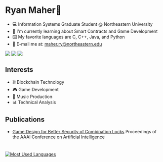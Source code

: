# Ryan Maher🦎
- 💻 Information Systems Graduate Student @ Northeastern University
- 🌱 I'm currently learning about Smart Contracts and Game Development
- ⌨️ My favorite languages are C, C++, Java, and Python
- 📧 E-mail me at: maher.ry@northeastern.edu

![](https://komarev.com/ghpvc/?username=ryan-maher&style=plastic&color=brightgreen&label=Visitors)
![](https://img.shields.io/coincap/price-usd/bitcoin?color=brightgreen&style=plastic)
![](https://img.shields.io/github/last-commit/ryan-maher/ryan-maher?style=plastic)

## Interests
- ⛓️ Blockchain Technology
- 🎮 Game Development
- 🎹 Music Production
- 📊 Technical Analysis


## Publications
- [Game Design for Better Security of Combination Locks](https://doi.org/10.1609/aaai.v36i11.21547) Proceedings of the AAAI Conference on Artificial Intelligence
#

[![Most Used Languages](https://github-readme-stats.vercel.app/api/top-langs/?username=ryan-maher&layout=compact)](https://github.com/ryan-maher/github-readme-stats)
 



<!--
**ryan-maher/ryan-maher** is a ✨ _special_ ✨ repository because its `README.md` (this file) appears on your GitHub profile.

Here are some ideas to get you started:

- 🔭 I’m currently working on ...
- 🌱 I’m currently learning ...
- 👯 I’m looking to collaborate on ...
- 🤔 I’m looking for help with ...
- 💬 Ask me about ...
- 📫 How to reach me: ...
- 😄 Pronouns: ...
- ⚡ Fun fact: ...
-->
